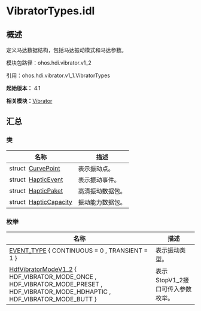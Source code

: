 # VibratorTypes.idl


## 概述

定义马达数据结构，包括马达振动模式和马达参数。

模块包路径：ohos.hdi.vibrator.v1_2

引用：ohos.hdi.vibrator.v1_1.VibratorTypes

**起始版本：** 4.1

**相关模块：**[Vibrator](_vibrator_v12.md)


## 汇总


### 类

| 名称 | 描述 | 
| -------- | -------- |
| struct&nbsp;&nbsp;[CurvePoint](_curve_point_v12.md) | 表示振动点。 | 
| struct&nbsp;&nbsp;[HapticEvent](_haptic_event_v12.md) | 表示振动事件。 | 
| struct&nbsp;&nbsp;[HapticPaket](_haptic_paket_v12.md) | 高清振动数据包。 | 
| struct&nbsp;&nbsp;[HapticCapacity](_haptic_capacity_v12.md) | 振动能力数据包。 | 


### 枚举

| 名称 | 描述 | 
| -------- | -------- |
| [EVENT_TYPE](_vibrator_v12.md#event_type) { CONTINUOUS = 0 , TRANSIENT = 1 } | 表示振动类型。 | 
| [HdfVibratorModeV1_2](_vibrator_v12.md#hdfvibratormodev1_2) { HDF_VIBRATOR_MODE_ONCE , HDF_VIBRATOR_MODE_PRESET , HDF_VIBRATOR_MODE_HDHAPTIC , HDF_VIBRATOR_MODE_BUTT } | 表示StopV1_2接口可传入参数枚举。 | 
